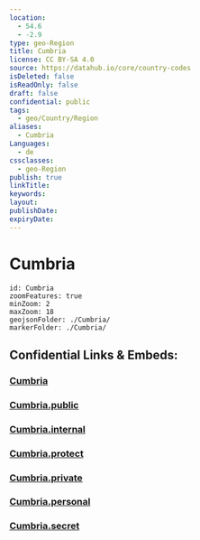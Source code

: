 ```yaml
---
location:
  - 54.6
  - -2.9
type: geo-Region
title: Cumbria
license: CC BY-SA 4.0
source: https://datahub.io/core/country-codes
isDeleted: false
isReadOnly: false
draft: false
confidential: public
tags:
  - geo/Country/Region
aliases:
  - Cumbria
Languages:
  - de
cssclasses:
  - geo-Region
publish: true
linkTitle:
keywords:
layout:
publishDate:
expiryDate:
---
```


# Cumbria

```leaflet
id: Cumbria
zoomFeatures: true 
minZoom: 2 
maxZoom: 18
geojsonFolder: ./Cumbria/
markerFolder: ./Cumbria/
```


## Confidential Links & Embeds: 

### [Cumbria](/_Standards/Earth/Continent/Europe/Europe~North/UK/England/Regions~England/North_West_England/Cumbria.md) 

### [Cumbria.public](/_public/Earth/Continent/Europe/Europe~North/UK/England/Regions~England/North_West_England/Cumbria.public.md) 

### [Cumbria.internal](/_internal/Earth/Continent/Europe/Europe~North/UK/England/Regions~England/North_West_England/Cumbria.internal.md) 

### [Cumbria.protect](/_protect/Earth/Continent/Europe/Europe~North/UK/England/Regions~England/North_West_England/Cumbria.protect.md) 

### [Cumbria.private](/_private/Earth/Continent/Europe/Europe~North/UK/England/Regions~England/North_West_England/Cumbria.private.md) 

### [Cumbria.personal](/_personal/Earth/Continent/Europe/Europe~North/UK/England/Regions~England/North_West_England/Cumbria.personal.md) 

### [Cumbria.secret](/_secret/Earth/Continent/Europe/Europe~North/UK/England/Regions~England/North_West_England/Cumbria.secret.md)

